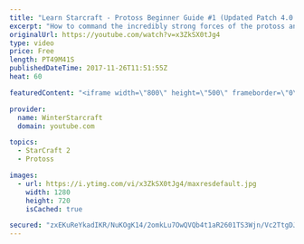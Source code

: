 ```yaml
---
title: "Learn Starcraft - Protoss Beginner Guide #1 (Updated Patch 4.0 FREE TO PLAY)"
excerpt: "How to command the incredibly strong forces of the protoss and cover weaknesses against the other inferior races. Updated for patch 4.0! This guide is not intended for COMPLETELY new players, but those who have played several games/campaign missions and grasp the very basics."
originalUrl: https://youtube.com/watch?v=x3ZkSX0tJg4
type: video
price: Free
length: PT49M41S
publishedDateTime: 2017-11-26T11:51:55Z
heat: 60

featuredContent: "<iframe width=\"800\" height=\"500\" frameborder=\"0\" src=\"https://www.youtube.com/embed/x3ZkSX0tJg4\" allow=\"accelerometer; autoplay; encrypted-media; gyroscope; picture-in-picture\" allowfullscreen></iframe>"

provider:
  name: WinterStarcraft
  domain: youtube.com

topics:
  - StarCraft 2
  - Protoss

images:
  - url: https://i.ytimg.com/vi/x3ZkSX0tJg4/maxresdefault.jpg
    width: 1280
    height: 720
    isCached: true

secured: "zxEKuReYkadIKR/NuKOgK14/2omkLu7OwQVQb4t1aR2601TS3Wjn/Vc2TtgDJ/WAUABjQeQosmSCMG6nJuHX6/rRlIiFbPMwG6EWozFvGarZY2+2cXbOhVEYNXDgzGQkAgLvoUFt8cuim/GWIimK+3Agb/FWSdU7uOQH1/yRoXg2VsftUqoCXGEvNMH9PJpZWK8vFJLL6OE84q5WR+olNAny+7CZ8NPaHkb/tLs91zqwMdxPX9R1G6xVI6qU+wOr6xHO9IS6+ihY/fp8fYnO5JoHFdY1/hnCZwTV1+TRoTBlt6dnZ1s/Ms6YsE4x0OtosywUx4gL29inSmCSwEbb8dQoLAPqE+rUp807a42s9ak5Bl2AGehQGegd0zhJGzAo36G6g/f0vByxILtp8GJfTNSI7YwhkY1uvb54IWgheVcEymajaVBaxMII7rVq95Wp;TYg8C70t4PkFCJIyrnYE3Q=="
---
```


